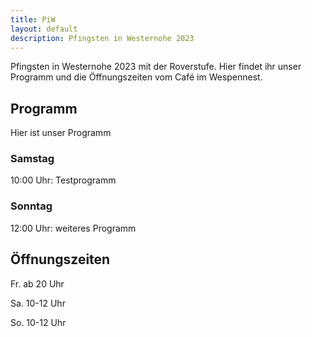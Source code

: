 ```yaml
---
title: PiW
layout: default
description: Pfingsten in Westernohe 2023
---
```


Pfingsten in Westernohe 2023 mit der Roverstufe. Hier findet ihr unser Programm und die Öffnungszeiten vom Café im Wespennest.

## Programm
Hier ist unser Programm

### Samstag
10:00 Uhr: Testprogramm

### Sonntag
12:00 Uhr: weiteres Programm

## Öffnungszeiten
Fr. ab 20 Uhr

Sa. 10-12 Uhr

So. 10-12 Uhr
